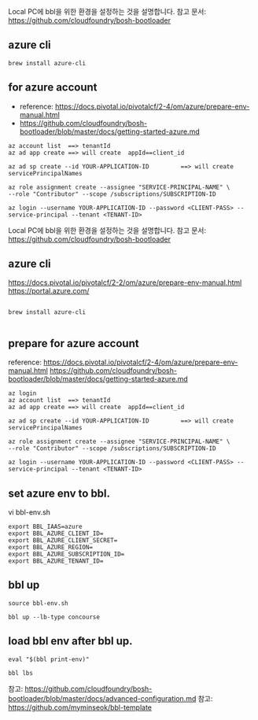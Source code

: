 Local PC에 bbl을 위한 환경을 설정하는 것을 설명합니다.
참고 문서: https://github.com/cloudfoundry/bosh-bootloader

## azure cli 
```
brew install azure-cli
```

## for azure account

- reference: https://docs.pivotal.io/pivotalcf/2-4/om/azure/prepare-env-manual.html
- https://github.com/cloudfoundry/bosh-bootloader/blob/master/docs/getting-started-azure.md

```
az account list  ==> tenantId
az ad app create ==> will create  appId==client_id

az ad sp create --id YOUR-APPLICATION-ID         ==> will create servicePrincipalNames

az role assignment create --assignee "SERVICE-PRINCIPAL-NAME" \
--role "Contributor" --scope /subscriptions/SUBSCRIPTION-ID

az login --username YOUR-APPLICATION-ID --password <CLIENT-PASS> --service-principal --tenant <TENANT-ID>

```
Local PC에 bbl을 위한 환경을 설정하는 것을 설명합니다.
참고 문서: https://github.com/cloudfoundry/bosh-bootloader

## azure cli
https://docs.pivotal.io/pivotalcf/2-2/om/azure/prepare-env-manual.html
https://portal.azure.com/

```

brew install azure-cli


```
## prepare for azure account

reference: https://docs.pivotal.io/pivotalcf/2-4/om/azure/prepare-env-manual.html
https://github.com/cloudfoundry/bosh-bootloader/blob/master/docs/getting-started-azure.md

```
az login
az account list  ==> tenantId
az ad app create ==> will create  appId==client_id

az ad sp create --id YOUR-APPLICATION-ID         ==> will create servicePrincipalNames

az role assignment create --assignee "SERVICE-PRINCIPAL-NAME" \
--role "Contributor" --scope /subscriptions/SUBSCRIPTION-ID

az login --username YOUR-APPLICATION-ID --password <CLIENT-PASS> --service-principal --tenant <TENANT-ID>

```


## set azure env to bbl.

vi bbl-env.sh

```
export BBL_IAAS=azure
export BBL_AZURE_CLIENT_ID=
export BBL_AZURE_CLIENT_SECRET=
export BBL_AZURE_REGION=
export BBL_AZURE_SUBSCRIPTION_ID=
export BBL_AZURE_TENANT_ID=

```

## bbl up

```
source bbl-env.sh

bbl up --lb-type concourse
```

## load bbl env after bbl up.

```
eval "$(bbl print-env)"

bbl lbs

```






참고: https://github.com/cloudfoundry/bosh-bootloader/blob/master/docs/advanced-configuration.md
참고: https://github.com/myminseok/bbl-template



